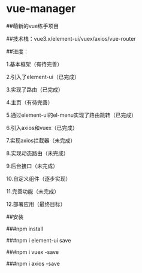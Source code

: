 # vue-manager

##萌新的vue练手项目

##技术栈：vue3.x/element-ui/vuex/axios/vue-router

##进度：

1.基本框架（有待完善）

2.引入了element-ui（已完成）

3.实现了路由（已完成）

4.主页（有待完善）

5.通过element-ui的el-menu实现了路由跳转（已完成）

6.引入axios和vuex（已完成）

7.实现axios拦截器（未完成）

8.实现动态路由（未完成）

9.后台接口（未完成）

10.自定义组件（逐步实现）

11.完善功能（未完成）

12.部署应用（最终目标）


##安装

###npm install

###npm i element-ui save

###npm i vuex -save

###npm i axios -save


